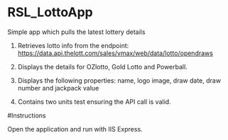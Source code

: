 # RSL_LottoApp
Simple app which pulls the latest lottery details

1. Retrieves lotto info from the endpoint: https://data.api.thelott.com/sales/vmax/web/data/lotto/opendraws

2. Displays the details for OZlotto, Gold Lotto and Powerball.

3. Displays the following properties: name, logo image, draw date, draw number and jackpack value

4. Contains two units test ensuring the API call is valid.

#Instructions 

Open the application and run with IIS Express.
